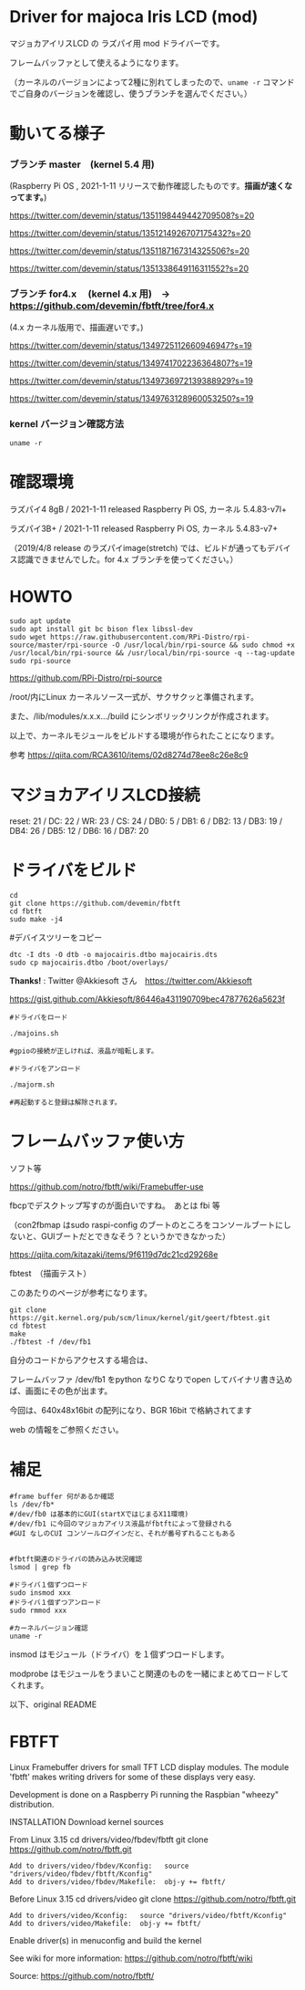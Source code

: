# Driver for majoca Iris LCD (mod)

マジョカアイリスLCD の ラズパイ用 mod ドライバーです。

フレームバッファとして使えるようになります。

（カーネルのバージョンによって2種に別れてしまったので、`uname -r` コマンドでご自身のバージョンを確認し、使うブランチを選んでください。）

# 動いてる様子


### ブランチ master　(kernel 5.4 用) 

(Raspberry Pi OS , 2021-1-11 リリースで動作確認したものです。**描画が速くなってます。**)

https://twitter.com/devemin/status/1351198449442709508?s=20

https://twitter.com/devemin/status/1351214926707175432?s=20

https://twitter.com/devemin/status/1351187167314325506?s=20

https://twitter.com/devemin/status/1351338649116311552?s=20



### ブランチ for4.x　 (kernel 4.x 用)　→　https://github.com/devemin/fbtft/tree/for4.x

 (4.x カーネル版用で、描画遅いです。)




https://twitter.com/devemin/status/1349725112660946947?s=19

https://twitter.com/devemin/status/1349741702236364807?s=19

https://twitter.com/devemin/status/1349736972139388929?s=19

https://twitter.com/devemin/status/1349763128960053250?s=19


### kernel バージョン確認方法

```
uname -r
```



# 確認環境

ラズパイ4 8gB /  2021-1-11 released Raspberry Pi OS, カーネル 5.4.83-v7l+

ラズパイ3B+ /  2021-1-11 released Raspberry Pi OS, カーネル 5.4.83-v7+

（2019/4/8 release のラズパイimage(stretch) では、ビルドが通ってもデバイス認識できませんでした。for 4.x ブランチを使ってください。）


# HOWTO
```
sudo apt update 
sudo apt install git bc bison flex libssl-dev
sudo wget https://raw.githubusercontent.com/RPi-Distro/rpi-source/master/rpi-source -O /usr/local/bin/rpi-source && sudo chmod +x /usr/local/bin/rpi-source && /usr/local/bin/rpi-source -q --tag-update
sudo rpi-source
```

https://github.com/RPi-Distro/rpi-source

/root/内にLinux カーネルソース一式が、サクサクッと準備されます。

また、/lib/modules/x.x.x.../build にシンボリックリンクが作成されます。

以上で、カーネルモジュールをビルドする環境が作られたことになります。


参考
https://qiita.com/RCA3610/items/02d8274d78ee8c26e8c9


# マジョカアイリスLCD接続

reset: 21  / DC: 22 / WR: 23 / CS: 24 / DB0: 5 / DB1: 6 / DB2: 13 / DB3: 19 / DB4: 26 / DB5: 12 / DB6: 16 / DB7: 20

# ドライバをビルド

```
cd
git clone https://github.com/devemin/fbtft
cd fbtft
sudo make -j4
```

#デバイスツリーをコピー

```
dtc -I dts -O dtb -o majocairis.dtbo majocairis.dts
sudo cp majocairis.dtbo /boot/overlays/
```

**Thanks!** : Twitter @Akkiesoft さん　https://twitter.com/Akkiesoft

https://gist.github.com/Akkiesoft/86446a431190709bec47877626a5623f


```
#ドライバをロード

./majoins.sh

#gpioの接続が正しければ、液晶が暗転します。

#ドライバをアンロード

./majorm.sh

#再起動すると登録は解除されます。

```

# フレームバッファ使い方

ソフト等

https://github.com/notro/fbtft/wiki/Framebuffer-use

fbcpでデスクトップ写すのが面白いですね。　あとは fbi 等

（con2fbmap はsudo raspi-config のブートのところをコンソールブートにしないと、GUIブートだとできなそう？というかできなかった）

https://qiita.com/kitazaki/items/9f6119d7dc21cd29268e

fbtest　（描画テスト）

このあたりのページが参考になります。

```
git clone https://git.kernel.org/pub/scm/linux/kernel/git/geert/fbtest.git
cd fbtest
make
./fbtest -f /dev/fb1
```

自分のコードからアクセスする場合は、

フレームバッファ /dev/fb1 をpython なりC なりでopen してバイナリ書き込めば、画面にその色が出ます。

今回は、640x48x16bit の配列になり、BGR 16bit で格納されてます

web の情報をご参照ください。


# 補足

```
#frame buffer 何があるか確認
ls /dev/fb*
#/dev/fb0 は基本的にGUI(startXではじまるX11環境)
#/dev/fb1 に今回のマジョカアイリス液晶がfbtftによって登録される
#GUI なしのCUI コンソールログインだと、それが番号ずれることもある


#fbtft関連のドライバの読み込み状況確認
lsmod | grep fb

#ドライバ１個ずつロード
sudo insmod xxx
#ドライバ１個ずつアンロード
sudo rmmod xxx

#カーネルバージョン確認
uname -r

```

insmod はモジュール（ドライバ）を１個ずつロードします。

modprobe はモジュールをうまいこと関連のものを一緒にまとめてロードしてくれます。


以下、original README

  FBTFT
=========

Linux Framebuffer drivers for small TFT LCD display modules.
The module 'fbtft' makes writing drivers for some of these displays very easy.

Development is done on a Raspberry Pi running the Raspbian "wheezy" distribution.

INSTALLATION
  Download kernel sources

  From Linux 3.15
    cd drivers/video/fbdev/fbtft
    git clone https://github.com/notro/fbtft.git

    Add to drivers/video/fbdev/Kconfig:   source "drivers/video/fbdev/fbtft/Kconfig"
    Add to drivers/video/fbdev/Makefile:  obj-y += fbtft/

  Before Linux 3.15
    cd drivers/video
    git clone https://github.com/notro/fbtft.git

    Add to drivers/video/Kconfig:   source "drivers/video/fbtft/Kconfig"
    Add to drivers/video/Makefile:  obj-y += fbtft/

  Enable driver(s) in menuconfig and build the kernel


See wiki for more information: https://github.com/notro/fbtft/wiki


Source: https://github.com/notro/fbtft/
